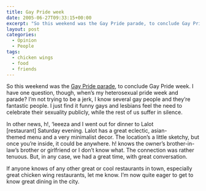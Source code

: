 ```yaml
---
title: Gay Pride week
date: 2005-06-27T09:33:15+00:00
excerpt: "So this weekend was the Gay Pride parade, to conclude Gay Pride week. I have one question, though, when's my"
layout: post
categories:
  - Opinion
  - People
tags:
  - chicken wings
  - food
  - friends
---
```

So this weekend was the [Gay Pride parade](http://www.pridetoronto.com/festival/parade-marches/), to conclude Gay Pride week. I have one question, though, when&#8217;s my heterosexual pride week and parade? I&#8217;m not trying to be a jerk, I know several gay people and they&#8217;re fantastic people. I just find it funny gays and lesbians feel the need to celebrate their sexuality publicly, while the rest of us suffer in silence.

In other news, h!, &#8216;leeeza and I went out for dinner to Lalot [restaurant] Saturday evening. Lalot has a great eclectic, asian-themed menu and a very minimalist decor. The location&#8217;s a little sketchy, but once you&#8217;re inside, it could be anywhere. h! knows the owner&#8217;s brother-in-law&#8217;s brother or girlfriend or I don&#8217;t know what. The connection was rather tenuous. But, in any case, we had a great time, with great conversation.

If anyone knows of any other great or cool restaurants in town, especially great chicken wing restaurants, let me know. I&#8217;m now quite eager to get to know great dining in the city.